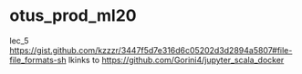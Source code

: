 # otus_prod_ml20

lec_5 https://gist.github.com/kzzzr/3447f5d7e316d6c05202d3d2894a5807#file-file_formats-sh
lkinks to https://github.com/Gorini4/jupyter_scala_docker


